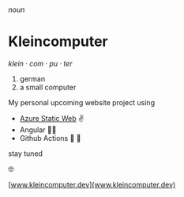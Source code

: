 ###### noun
# Kleincomputer
_klein · com · pu · ter_

1. german
2. a small computer

My personal upcoming website project using 

* [Azure Static Web](https://docs.microsoft.com/en-us/azure/static-web-apps/) ✌️
* Angular 🤟🏻
* Github Actions 🚀 🚛

stay tuned 

🤓 

[www.kleincomputer.dev](www.kleincomputer.dev)
